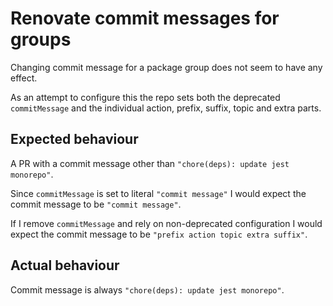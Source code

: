 # Renovate commit messages for groups

Changing commit message for a package group does not seem to have any effect.

As an attempt to configure this the repo sets both the deprecated `commitMessage` and the individual action, prefix, suffix, topic and extra parts.

## Expected behaviour

A PR with a commit message other than `"chore(deps): update jest monorepo"`.

Since `commitMessage` is set to literal `"commit message"` I would expect the commit message to be `"commit message"`.

If I remove `commitMessage` and rely on non-deprecated configuration I would expect the commit message to be `"prefix action topic extra suffix"`.

## Actual behaviour

Commit message is always `"chore(deps): update jest monorepo"`.
